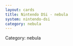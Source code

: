 ```yaml
---
layout: cards
title: Nintendo DSi - nebula
system: nintendo-dsi
category: nebula
---
```

<div class="alert alert-secondary mb-4"><span class="i18n innerHTML-category">Category: </span><span class="i18n innerHTML-cat-nebula">nebula</span></div>
